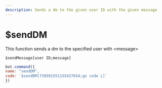 ```yaml
---
description: Sends a dm to the given user ID with the given message
---
```


# $sendDM

This function sends a dm to the specified user with &lt;message&gt;

```text
$sendMessage[user ID;message]
```

```javascript
bot.command({
name: "sendDM",
code: `$sendDM[739591551155437654;go code L]`
})
```

